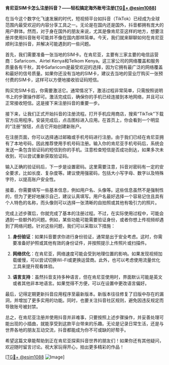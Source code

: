 **肯尼亚SIM卡怎么注册抖音？——轻松搞定海外账号注册[[TG💪+ @esim1088](https://t.me/s/esim1088)]**

在当今这个数字化飞速发展的时代，短视频平台如抖音（TikTok）已经成为全球范围内最受欢迎的内容分享工具之一。无论是在国内还是国外，抖音都拥有庞大的用户群体。然而，对于身在国外的朋友来说，尤其是像肯尼亚这样的地方，想要注册并使用抖音账号可能并不像在国内那样简单。今天，我们就来聊聊如何在肯尼亚顺利注册抖音，并解决可能遇到的一些问题。

首先，我们需要准备一张当地的SIM卡。在肯尼亚，主要有三家主要的电信运营商：Safaricom、Airtel Kenya和Telkom Kenya。这三家公司的网络覆盖和服务质量各有千秋，其中Safaricom是最受欢迎的选择，因为它拥有最广泛的网络覆盖和最好的信号质量。如果你还没有当地的SIM卡，建议去当地的营业厅购买一张预付费的SIM卡，这样可以方便地接收验证码短信。

购买完SIM卡后，你需要激活它。通常情况下，激活过程非常简单，只需按照说明书上的步骤操作即可。激活完成后，确保你的手机已经连接到本地网络，并且可以正常接收短信。这是接下来注册抖音的重要一步。

接下来，让我们正式开始抖音的注册流程。打开手机应用商店，搜索“TikTok”下载官方应用程序。安装完成后，点击图标进入应用。在首页上，你会看到一个明显的“注册”按钮，点击它开始创建新账户。

在注册页面，你可以选择通过邮箱或手机号码进行注册。由于我们已经在肯尼亚拥有了本地号码，因此推荐使用手机号码注册。输入你的肯尼亚手机号码后，系统会发送一条包含验证码的短信到你的手机。注意检查短信是否成功到达，如果多次未收到，可以尝试重新获取验证码。

输入正确的验证码后，下一步是设置密码。这里需要注意，抖音对密码有一定的安全要求，比如长度、复杂度等。建议使用强密码，包括大小写字母、数字以及特殊字符，以提高账户安全性。

接着，你需要填写一些基本信息，例如用户名、头像等。这些信息虽然不是强制性的，但为了更好地展示自己，建议认真填写。用户名最好选择一个容易记住且具有个人特色的名称，而头像则可以选择一张清晰的自拍照或其他有吸引力的照片。

完成上述步骤后，你就完成了基本的注册过程。不过，在实际使用过程中，可能会遇到一些额外的问题。例如，某些功能可能需要验证身份，或者你想上传视频却遇到了网络问题。针对这些问题，我们可以采取以下措施：

1. **身份验证**：如果抖音要求你进行身份验证，通常是出于安全考虑。这时，你需要准备好护照或其他有效的身份证件，并按照提示上传照片或扫描件。

2. **网络优化**：在肯尼亚，网络速度可能会受到地理位置的影响。如果发现视频加载缓慢，可以尝试切换Wi-Fi或更换运营商。此外，也可以考虑使用流量优化工具来提升观看体验。

3. **语言支持**：虽然抖音支持多种语言，但在肯尼亚使用时，界面默认可能是英文或者其他非本地语言。如果觉得不方便，可以在设置中更改语言偏好。

最后，记得定期更新抖音应用程序至最新版本。新版本往往修复了旧版中存在的漏洞，并增加了更多实用的功能。同时，也要关注抖音社区规则，避免因违反规定而导致账号被封禁。

总之，在肯尼亚注册并使用抖音并非难事，只要按照上述步骤操作，并妥善处理可能出现的小插曲，就能享受到这款平台带来的乐趣。无论是记录日常生活，还是与世界各地的朋友互动交流，抖音都能成为你不可或缺的好帮手。

希望这篇文章能帮助到正在肯尼亚探索抖音世界的朋友们！如果你还有其他疑问，欢迎随时留言讨论。祝大家玩得开心，拍出更多精彩的作品！

[[TG💪+ @esim1088](https://t.me/s/esim1088) ![Image](https://i.postimg.cc/4NQfJmqS/Snipaste-2025-05-13-00-14-12.png)]